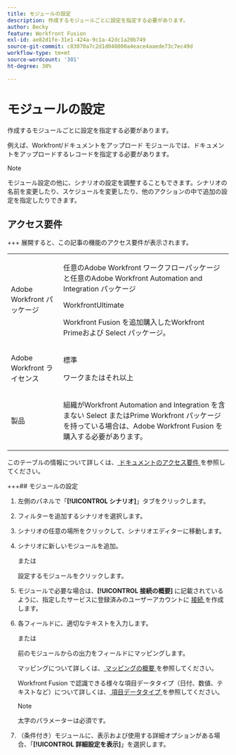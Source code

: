 ```yaml
---
title: モジュールの設定
description: 作成するモジュールごとに設定を指定する必要があります。
author: Becky
feature: Workfront Fusion
exl-id: ae82d1fe-31e1-424a-9c1a-42dc1a20b749
source-git-commit: c83070a7c2d1d048000a4eace4aaede73c7ec49d
workflow-type: tm+mt
source-wordcount: '301'
ht-degree: 30%

---
```


# モジュールの設定

作成するモジュールごとに設定を指定する必要があります。

例えば、Workfront/ドキュメントをアップロード モジュールでは、ドキュメントをアップロードするレコードを指定する必要があります。

>[!NOTE]
>
>モジュール設定の他に、シナリオの設定を調整することもできます。シナリオの名前を変更したり、スケジュールを変更したり、他のアクションの中で追加の設定を指定したりできます。

## アクセス要件

+++ 展開すると、この記事の機能のアクセス要件が表示されます。

<table style="table-layout:auto">
 <col> 
 <col> 
 <tbody> 
  <tr> 
   <td role="rowheader">Adobe Workfront パッケージ</td> 
   <td> <p>任意のAdobe Workfront ワークフローパッケージと任意のAdobe Workfront Automation and Integration パッケージ</p><p>WorkfrontUltimate</p><p>Workfront Fusion を追加購入したWorkfront Primeおよび Select パッケージ。</p> </td> 
  </tr> 
  <tr data-mc-conditions=""> 
   <td role="rowheader">Adobe Workfront ライセンス</td> 
   <td> <p>標準</p><p>ワークまたはそれ以上</p> </td> 
  </tr> 
  <tr> 
   <td role="rowheader">製品</td> 
   <td>
   <p>組織がWorkfront Automation and Integration を含まない Select またはPrime Workfront パッケージを持っている場合は、Adobe Workfront Fusion を購入する必要があります。</li></ul>
   </td> 
  </tr>
 </tbody> 
</table>

このテーブルの情報について詳しくは、[ ドキュメントのアクセス要件 ](/help/workfront-fusion/references/licenses-and-roles/access-level-requirements-in-documentation.md) を参照してください。

+++## モジュールの設定

1. 左側のパネルで「**[!UICONTROL シナリオ]**」タブをクリックします。
1. フィルターを追加するシナリオを選択します。
1. シナリオの任意の場所をクリックして、シナリオエディターに移動します。
1. シナリオに新しいモジュールを追加。

   または

   設定するモジュールをクリックします。

1. モジュールで必要な場合は、**[!UICONTROL 接続の概要]** に記載されているように、指定したサービスに登録済みのユーザーアカウントに [ 接続 ](/help/workfront-fusion/get-started-with-fusion/understand-fusion/connection-overview.md) を作成します。
1. 各フィールドに、適切なテキストを入力します。

   または

   前のモジュールからの出力をフィールドにマッピングします。

   マッピングについて詳しくは、[ マッピングの概要 ](/help/workfront-fusion/get-started-with-fusion/understand-fusion/mapping-overview.md) を参照してください。

   Workfront Fusion で認識できる様々な項目データタイプ（日付、数値、テキストなど）について詳しくは、[ 項目データタイプ ](/help/workfront-fusion/references/mapping-panel/data-types/item-data-types.md) を参照してください。

   >[!NOTE]
   >
   >太字のパラメーターは必須です。

1. （条件付き）モジュールに、表示および使用する詳細オプションがある場合、「**[!UICONTROL 詳細設定を表示]**」を選択します。
